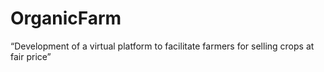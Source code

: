 # OrganicFarm
“Development of a virtual platform to facilitate farmers for selling crops at fair price”
